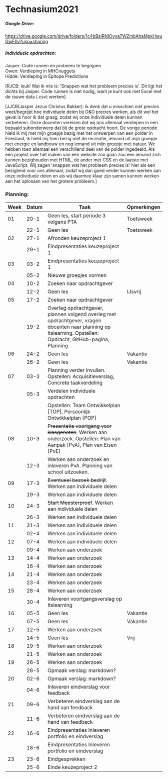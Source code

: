 # Technasium2021

##### Google Drive:
https://drive.google.com/drive/folders/1c4bBsIRNIOyva7WZmbAhaMpkHwuGwF0v?usp=sharing

##### Individuele opdrachten:
Jasper: Code runnen en proberen te begrijpen\
Owen: Verdieping in MHCnuggets\
Hidde: Verdieping in Epitope Predictions

[RJCB: leuk! Wat ik mis is: 'Snappen wat het probleem precies is'. Dit ligt
het dichts bij Jasper. Code runnen is niet nodig, want je kunt ook met Excel
met de rauwe data (.csv) werken]

[JJCB(Jasper Jezus Christus Bakker): ik denk dat u misschien niet precies weet/begrijpt hoe individuele delen bij O&O precies werken, als dit wel het geval is hoor ik dat graag, zodat wij onze individuele delen kunnen verbeteren. Onze docenten vereisen dat wij ons allemaal verdiepen in een bepaald subonderwerp dat bij de grote opdracht hoort. De vorige periode hield ik mij met mijn groepje bezig met het ontwerpen van een polder in Friesland, ik hield mij toen bezig met de recreatie, iemand uit mijn groepje met energie en landbouw en nog iemand uit mijn groepje met natuur. We hebben toen allemaal een verschillend deel van de polder ingedeeld. Als een project over het maken van een website zou gaan zou een iemand zich kunnen bezighouden met HTML, de ander met CSS en de laatste met JavaScript. Wij zagen 'snappen wat het probleem precies is' hier als een bezigheid voor ons allemaal, zodat wij dan goed verder kunnen werken aan onze individuele delen en als wij daarmee klaar zijn samen kunnen werken aan het oplossen van het grotere probleem.]

### Planning:
| Week | Datum | Taak                                                                        | Opmerkingen |
|------|-------|-----------------------------------------------------------------------------|-------------|
| 01   | 20-1  | Geen les, start periode 3 volgens PTA                                       | Toetsweek   |
|      | 22-1  | Geen les                                                                    | Toetsweek   |
| 02   | 27-1  | Afronden keuzeproject 1                                                     |             |
|      | 29-1  | Eindpresentaties keuzeproject 1                                             |             |
| 03   | 03-2  | Eindpresentaties keuzeproject 1                                             |             |
|      | 05-2  | Nieuwe groepjes vormen                                                      |             |
| 04   | 10-2  | Zoeken naar opdrachtgever                                                   |             |
|      | 12-2  | Geen les                                                                    | IJsvrij     |
| 05   | 17-2  | Zoeken naar opdrachtgever                                                   |             |
|      | 19-2  | Overleg opdrachtgever, plannen volgend overleg met opdrachtgever, vragen docenten naar planning op Itslearning. Opstellen: Opdracht, GitHub-pagina, Planning |             |
| 06   | 24-2  | Geen les                                                                    | Vakantie    |
|      | 26-2  | Geen les                                                                    | Vakantie    |
| 07   | 03-3  | Planning verder invullen. Opstellen: Acquisitieverslag, Concrete taakverdeling |             |
|      | 05-3  |  Verdelen individuele opdrachten
|      |       | Opstellen: Team Ontwikkelplan [TOP], Persoonlijk Ontwikkelplan [POP]        |             |
| 08   | 10-3  | ~~Presentatie voortgang voor klasgenoten~~. Werken aan onderzoek. Opstellen: Plan van Aanpak [PvA], Plan van Eisen [PvE] |             |
|      | 12-3  | Werken aan onderzoek en inleveren PvA. Planning van school uitzoeken.       |             |
| 09   | 17-3  | ~~Eventueel bezoek bedrijf~~. Werken aan individuele delen                  |             |
|      | 19-3  | Werken aan individuele delen                                                |             |
| 10   | 24-3  | ~~Start Meesterproef~~. Werken aan individuele delen                        |             |
|      | 26-3  | Werken aan individuele delen                                                |             |
| 11   | 31-3  | Werken aan individuele delen                                                |             |
|      | 02-4  | Werken aan individuele delen                                                |             |
| 12   | 07-4  | Werken aan individuele delen                                                |             |
|      | 09-4  | Werken aan onderzoek                                                        |             |
| 13   | 14-4  | Werken aan onderzoek                                                        |             |
|      | 16-4  | Werken aan onderzoek                                                        |             |
| 14   | 21-4  | Werken aan onderzoek                                                        |             |
|      | 23-4  | Werken aan onderzoek                                                        |             |
| 15   | 28-4  | Werken aan onderzoek                                                        |             |
|      | 30-4  | Inleveren voortgangsverslag op Itslearning                                  |             |
| 16   | 05-5  | Geen les                                                                    | Vakantie    |
|      | 07-5  | Geen les                                                                    | Vakantie    |
| 17   | 12-5  | Werken aan onderzoek                                                        |             |
|      | 14-5  | Geen les                                                                    | Vrij        |
| 18   | 19-5  | Werken aan onderzoek                                                        |             |
|      | 21-5  | Werken aan onderzoek                                                        |             |
| 19   | 26-5  | Werken aan onderzoek                                                        |             |
|      | 28-5  | Opmaak verslag: markdown?                                                   |             | 
| 20   | 02-6  | Opmaak verslag: markdown?                                                   |             |
|      | 04-6  | Inleveren eindverslag voor feedback                                         |             |
| 21   | 09-6  | Verbeteren eindverslag aan de hand van feedback                             |             |
|      | 11-6  | Verbeteren eindverslag aan de hand van feedback                             |             |
| 22   | 16-6  | Eindpresentaties Inleveren portfolio en eindverslag                         |             |
|      | 18-6  | Eindpresentaties Inleveren portfolio en eindverslag                         |             |
| 23   | 23-6  | Eindgesprekken                                                              |             |
|      | 25-6  | Einde keuzeproject 2                                                        |             |
